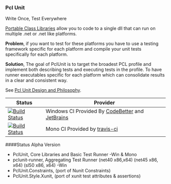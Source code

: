 ### Pcl Unit
Write Once, Test Everywhere

[Portable Class Libraries][pcl] allow you to code to a single dll that can run on multiple .net or .net like platforms.

**Problem**, if you want to test for these platforms you have to use a testing framework specific for each platform and compile your unit tests specifically for each platform.

**Solution**, The goal of PclUnit is to target the broadest PCL profile and implement both describing tests and executing tests in the profile. To have runner executables specific for each platform which can consolidate results in a clear and consistent way.

See [Pcl Unit Design and Philosophy][Design].

| Status | Provider |
| --- | --- |
| [![Build Status][WinImg]][WinLink] | Windows CI Provided By [CodeBetter][] and [JetBrains][] |
| [![Build Status][MonoImg]][MonoLink] | Mono CI Provided by [travis-ci][] |


[WinImg]:http://teamcity.codebetter.com/app/rest/builds/buildType:(id:bt1048)/statusIcon?updatecache=1
[WinLink]:http://teamcity.codebetter.com/viewLog.html?buildTypeId=bt1048&buildId=lastFinished&guest=1
[JetBrains]:http://www.jetbrains.com/
[CodeBetter]:http://codebetter.com/
[MonoImg]:https://travis-ci.org/jbtule/PclUnit.png?branch=master
[MonoLink]:https://travis-ci.org/jbtule/PclUnit

####Status
Alpha Version
  - PclUnit, Core Libraries and Basic Test Runner -Win & Mono
  - pclunit-runner, Aggregating Test Runner (net40 x86,x64) (net45 x86, x64) (sl50 x86, x64) -Win
  - PclUnit.Constraints, (port of Nunit Constraints)
  - PclUnit.Style.Xunit, (port of xunit test attributes & assertions)

[travis-ci]:https://travis-ci.org/
[Design]:http://github.com/jbtule/PclUnit/wiki/Design
[pcl]:http://msdn.microsoft.com/en-us/library/gg597391.aspx
